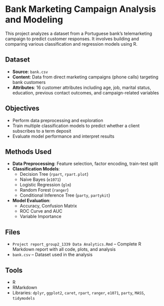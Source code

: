 # Bank Marketing Campaign Analysis and Modeling

This project analyzes a dataset from a Portuguese bank’s telemarketing campaign to predict customer responses. It involves building and comparing various classification and regression models using R.

## Dataset

- **Source**: `bank.csv`
- **Content**: Data from direct marketing campaigns (phone calls) targeting bank customers
- **Attributes**: 16 customer attributes including age, job, marital status, education, previous contact outcomes, and campaign-related variables

## Objectives

- Perform data preprocessing and exploration
- Train multiple classification models to predict whether a client subscribes to a term deposit
- Evaluate model performance and interpret results

## Methods Used

- **Data Preprocessing**: Feature selection, factor encoding, train-test split
- **Classification Models**:
  - Decision Tree (`rpart`, `rpart.plot`)
  - Naive Bayes (`e1071`)
  - Logistic Regression (`glm`)
  - Random Forest (`ranger`)
  - Conditional Inference Tree (`party`, `partykit`)
- **Model Evaluation**:
  - Accuracy, Confusion Matrix
  - ROC Curve and AUC
  - Variable Importance

## Files

- `Project report_group2_1339 Data Analytics.Rmd` – Complete R Markdown report with all code, plots, and analysis
- `bank.csv` – Dataset used in the analysis

## Tools

- R
- RMarkdown
- Libraries: `dplyr`, `ggplot2`, `caret`, `rpart`, `ranger`, `e1071`, `party`, `MASS`, `tidymodels`
